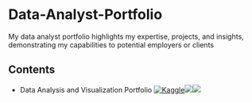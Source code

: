 # Data-Analyst-Portfolio
My data analyst portfolio highlights my expertise, projects, and insights, demonstrating my capabilities to potential employers or clients

## Contents
- Data Analysis and Visualization Portfolio [![Kaggle](https://img.shields.io/badge/Kaggle%20-%232696D1.svg?&style=for-the-badge&logo=kaggle&logoColor=white&labelColor=blue)](https://www.kaggle.com/kubajdrych)<a href="https://github.com/JJDataAnalyst-viz" target="_blank"><img src="https://img.shields.io/badge/GitHub-%23181717.svg?&style=for-the-badge&logo=github&logoColor=white"></a><a href="https://www.linkedin.com/in/jakub-j%C4%99drych/" target="_blank"><img src="https://img.shields.io/badge/LinkedIn-%230077B5.svg?&style=for-the-badge&logo=linkedin&logoColor=white"></a>
